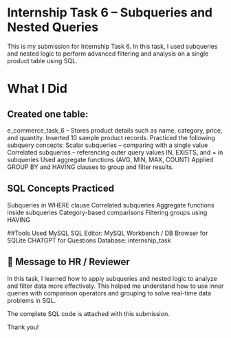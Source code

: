 # Internship Task 6 – Subqueries and Nested Queries
This is my submission for Internship Task 6. In this task, I used subqueries and nested logic to perform advanced filtering and analysis on a single product table using SQL.

# What I Did

## Created one table:

e_commerce_task_6 – Stores product details such as name, category, price, and quantity.
Inserted 10 sample product records.
Practiced the following subquery concepts:
Scalar subqueries – comparing with a single value
Correlated subqueries – referencing outer query values
IN, EXISTS, and = in subqueries
Used aggregate functions (AVG, MIN, MAX, COUNT)
Applied GROUP BY and HAVING clauses to group and filter results.

## SQL Concepts Practiced
Subqueries in WHERE clause
Correlated subqueries
Aggregate functions inside subqueries
Category-based comparisons
Filtering groups using HAVING

##Tools Used
MySQL
SQL Editor: MySQL Workbench / DB Browser for SQLite
CHATGPT for Questions
Database: internship_task

## 📩 Message to HR / Reviewer
In this task, I learned how to apply subqueries and nested logic to analyze and filter data more effectively. This helped me understand how to use inner queries with comparison operators and grouping to solve real-time data problems in SQL.

The complete SQL code is attached with this submission.

Thank you! 

